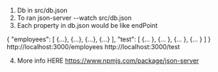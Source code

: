 1. Db in src/db.json
2. To ran json-server --watch src/db.json
3. Each property in db.json would be like endPoint

{
    "employees": [
      {...},
      {...},
      {...},
      {...}
    ],
    "test": [
        {... },
        {... },
        {... },
        {... }
      ]
  }
  http://localhost:3000/employees
  http://localhost:3000/test

4. More info HERE https://www.npmjs.com/package/json-server